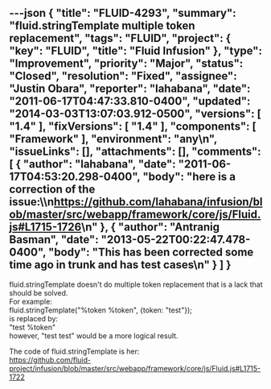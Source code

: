 ---json
{
  "title": "FLUID-4293",
  "summary": "fluid.stringTemplate multiple token replacement",
  "tags": "FLUID",
  "project": {
    "key": "FLUID",
    "title": "Fluid Infusion"
  },
  "type": "Improvement",
  "priority": "Major",
  "status": "Closed",
  "resolution": "Fixed",
  "assignee": "Justin Obara",
  "reporter": "lahabana",
  "date": "2011-06-17T04:47:33.810-0400",
  "updated": "2014-03-03T13:07:03.912-0500",
  "versions": [
    "1.4"
  ],
  "fixVersions": [
    "1.4"
  ],
  "components": [
    "Framework"
  ],
  "environment": "any\n",
  "issueLinks": [],
  "attachments": [],
  "comments": [
    {
      "author": "lahabana",
      "date": "2011-06-17T04:53:20.298-0400",
      "body": "here is a correction of the issue:\\\n<https://github.com/lahabana/infusion/blob/master/src/webapp/framework/core/js/Fluid.js#L1715-1726>\n"
    },
    {
      "author": "Antranig Basman",
      "date": "2013-05-22T00:22:47.478-0400",
      "body": "This has been corrected some time ago in trunk and has test cases\n"
    }
  ]
}
---
fluid.stringTemplate doesn't do multiple token replacement that is a lack that should be solved.\
For example:\
fluid.stringTemplate("%token %token", {token: "test"});\
is replaced by:\
"test %token" \
however, "test test" would be a more logical result.

The code of fluid.stringTemplate is her:\
<https://github.com/fluid-project/infusion/blob/master/src/webapp/framework/core/js/Fluid.js#L1715-1722>

        